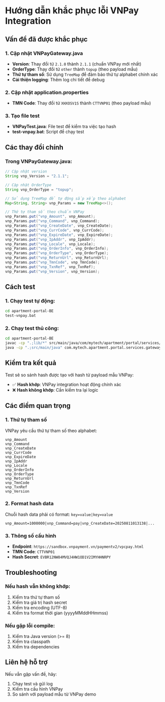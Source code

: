 # Hướng dẫn khắc phục lỗi VNPay Integration

## Vấn đề đã được khắc phục

### 1. Cập nhật VNPayGateway.java
- **Version**: Thay đổi từ `2.1.0` thành `2.1.1` (chuẩn VNPay mới nhất)
- **OrderType**: Thay đổi từ `other` thành `topup` (theo payload mẫu)
- **Thứ tự tham số**: Sử dụng `TreeMap` để đảm bảo thứ tự alphabet chính xác
- **Cải thiện logging**: Thêm log chi tiết để debug

### 2. Cập nhật application.properties
- **TMN Code**: Thay đổi từ `XHXOSV1S` thành `CTTVNP01` (theo payload mẫu)

### 3. Tạo file test
- **VNPayTest.java**: File test để kiểm tra việc tạo hash
- **test-vnpay.bat**: Script để chạy test

## Các thay đổi chính

### Trong VNPayGateway.java:
```java
// Cập nhật version
String vnp_Version = "2.1.1";

// Cập nhật OrderType
String vnp_OrderType = "topup";

// Sử dụng TreeMap để tự động sắp xếp theo alphabet
Map<String, String> vnp_Params = new TreeMap<>();

// Thứ tự tham số theo chuẩn VNPay
vnp_Params.put("vnp_Amount", vnp_Amount);
vnp_Params.put("vnp_Command", vnp_Command);
vnp_Params.put("vnp_CreateDate", vnp_CreateDate);
vnp_Params.put("vnp_CurrCode", vnp_CurrCode);
vnp_Params.put("vnp_ExpireDate", vnp_ExpireDate);
vnp_Params.put("vnp_IpAddr", vnp_IpAddr);
vnp_Params.put("vnp_Locale", vnp_Locale);
vnp_Params.put("vnp_OrderInfo", vnp_OrderInfo);
vnp_Params.put("vnp_OrderType", vnp_OrderType);
vnp_Params.put("vnp_ReturnUrl", vnp_ReturnUrl);
vnp_Params.put("vnp_TmnCode", vnp_TmnCode);
vnp_Params.put("vnp_TxnRef", vnp_TxnRef);
vnp_Params.put("vnp_Version", vnp_Version);
```

## Cách test

### 1. Chạy test tự động:
```bash
cd apartment-portal-BE
test-vnpay.bat
```

### 2. Chạy test thủ công:
```bash
cd apartment-portal-BE
javac -cp ".;lib/*" src/main/java/com/mytech/apartment/portal/services/gateways/VNPayTest.java
java -cp ".;src/main/java" com.mytech.apartment.portal.services.gateways.VNPayTest
```

## Kiểm tra kết quả

Test sẽ so sánh hash được tạo với hash từ payload mẫu VNPay:
- ✅ **Hash khớp**: VNPay integration hoạt động chính xác
- ❌ **Hash không khớp**: Cần kiểm tra lại logic

## Các điểm quan trọng

### 1. Thứ tự tham số
VNPay yêu cầu thứ tự tham số theo alphabet:
```
vnp_Amount
vnp_Command
vnp_CreateDate
vnp_CurrCode
vnp_ExpireDate
vnp_IpAddr
vnp_Locale
vnp_OrderInfo
vnp_OrderType
vnp_ReturnUrl
vnp_TmnCode
vnp_TxnRef
vnp_Version
```

### 2. Format hash data
Chuỗi hash data phải có format: `key=value|key=value`
```
vnp_Amount=1000000|vnp_Command=pay|vnp_CreateDate=20250811013138|...
```

### 3. Thông số cấu hình
- **Endpoint**: `https://sandbox.vnpayment.vn/paymentv2/vpcpay.html`
- **TMN Code**: `CTTVNP01`
- **Hash Secret**: `EVBR12NW84MVQJ4HW1OD1V2IMYHHNRPY`

## Troubleshooting

### Nếu hash vẫn không khớp:
1. Kiểm tra thứ tự tham số
2. Kiểm tra giá trị hash secret
3. Kiểm tra encoding (UTF-8)
4. Kiểm tra format thời gian (yyyyMMddHHmmss)

### Nếu gặp lỗi compile:
1. Kiểm tra Java version (>= 8)
2. Kiểm tra classpath
3. Kiểm tra dependencies

## Liên hệ hỗ trợ

Nếu vẫn gặp vấn đề, hãy:
1. Chạy test và gửi log
2. Kiểm tra cấu hình VNPay
3. So sánh với payload mẫu từ VNPay demo
